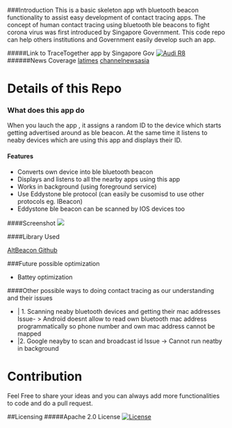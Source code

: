 ###Introduction
This is a basic skeleton app wth bluetooth beacon functionality to assist easy development of contact tracing apps. The concept of human contact tracing using bluetooth ble beacons to fight corona virus was first introduced by Singapore Government. This code repo can help others institutions and Government easily develop such an app.


#####Link to TraceTogether app by Singapore Gov
[![Audi R8](https://img.youtube.com/vi/buj8ZTRtJes/0.jpg)](https://www.youtube.com/watch?v=buj8ZTRtJes "Help fight the spread of COVID-19")
######News Coverage [latimes](https://www.latimes.com/world-nation/story/2020-03-24/coronavirus-singapore-trace-together") [ channelnewsasia](https://www.channelnewsasia.com/news/singapore/covid19-trace-together-mobile-app-contact-tracing-coronavirus-12560616)


# Details of this Repo

### What does this app do
When you lauch the app , it assigns a random ID to the device which starts getting advertised around as ble beacon. At the same time it listens to neaby devices which are using this app and displays their ID.


#### Features

- Converts own device into ble bluetooth beacon
- Displays and listens to all the nearby apps using this app
- Works in background (using foreground service)
- Use Eddystone ble protocol (can easily be cusomisd to use other protocols eg. IBeacon)
- Eddystone ble beacon can be scanned by IOS devices too 

####Screenshot
![](https://i.ibb.co/JcvcXmX/screen-Shot-1.jpg)


####Library Used 

[AltBeacon Github](https://github.com/AltBeacon/android-beacon-library"AltBeacon")

###Future possible optimization 
- Battey  optimization

####Other possible ways to doing contact tracing as our understanding and their issues
- | 1. Scanning neaby bluetooth devices and getting their mac addresses
	Issue- >  Android doesnt allow to read own bluetooth mac address programmatically so phone number and own mac address cannot be mapped
- |2. Google neayby to scan and broadcast id
	Issue -> Cannot run neatby in background
	
# Contribution
Feel Free to share your ideas and you can always add more functionalities to code and do a pull request. 

##Licensing
#####Apache 2.0 License
[![License](https://img.shields.io/badge/License-Apache%202.0-blue.svg)](https://opensource.org/licenses/Apache-2.0)



